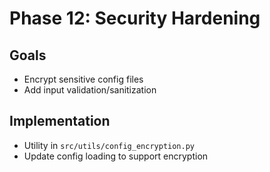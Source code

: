 # Phase 12: Security Hardening

## Goals
- Encrypt sensitive config files
- Add input validation/sanitization

## Implementation
- Utility in `src/utils/config_encryption.py`
- Update config loading to support encryption
